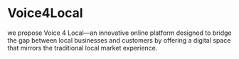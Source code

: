 # Voice4Local
we propose Voice 4 Local—an innovative online platform designed to bridge the gap between local businesses and customers by offering a digital space that mirrors the traditional local market experience.
